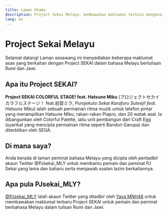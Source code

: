 ```yaml
---
title: Laman Utama
description: Project Sekai Melayu, membawakan maklumat terkini mengenai Project SEKAI dalam bahasa Melayu!
lang: ms
---
```


# Project Sekai Melayu

Selamat datang! Laman sesawang ini menyediakan beberapa maklumat asas yang
berkaitan dengan Project SEKAI dalam bahasa Melayu bertulisan Rumi dan Jawi.


## Apa itu Project SEKAI?

**Project SEKAI COLORFUL STAGE! feat. Hatsune Miku**
(<span lang="ja">プロジェクトセカイ カラフルステージ！ feat.初音ミク</span>,
*Purojekuto Sekai Karafuru Suteeji! feat. Hatsune Miku*)
ialah sebuah permainan ritma muzik untuk telefon pintar yang menampilkan
Hatsune Miku, rakan-rakan Piapro, dan 20 watak asal. Ia dibangunkan oleh
Colorful Palette, iaitu unit pembangun dari Craft Egg (syarikat yang mencipta
permainan ritma seperti Bandori Garupa) dan diterbitkan oleh SEGA.


## Di mana saya?

Anda berada di laman peminat bahasa Melayu yang dicipta oleh pentadbir akaun
Twitter @‌PJsekai_MLY untuk membantu pemain dan peminat PJ Sekai yang lama dan
baharu serta menjawab soalan lazim berkaitannya.


## Apa pula PJsekai_MLY?

[@‌PJsekai_MLY](https://twitter.com/PJsekai_MLY) ialah akaun Twitter yang
ditadbir oleh [Yaya MNH48](https://twitter.com/mnh48com) untuk membawakan
maklumat terbaru Project SEKAI untuk pemain dan peminat berbahasa Melayu
dalam tulisan Rumi dan Jawi.
